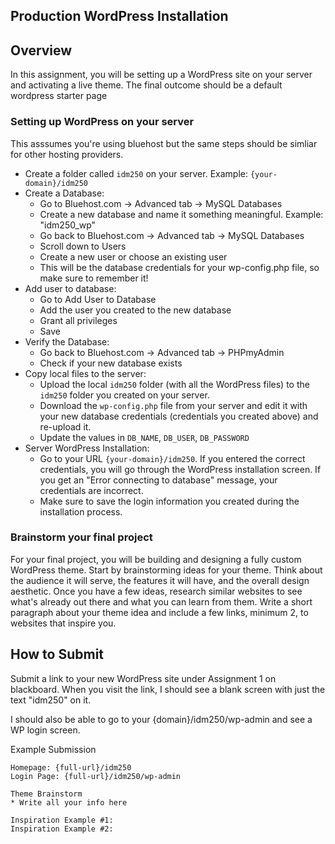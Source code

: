 ## Production WordPress Installation

## Overview

In this assignment, you will be setting up a WordPress site on your server and activating a live theme. The final outcome should be a default wordpress starter page

### Setting up WordPress on your server

This asssumes you're using bluehost but the same steps should be simliar for other hosting providers.

- Create a folder called `idm250` on your server. Example: `{your-domain}/idm250`
- Create a Database:
  - Go to Bluehost.com -> Advanced tab -> MySQL Databases
  - Create a new database and name it something meaningful. Example: "idm250_wp"
  - Go back to Bluehost.com -> Advanced tab -> MySQL Databases
  - Scroll down to Users
  - Create a new user or choose an existing user
  - This will be the database credentials for your wp-config.php file, so make sure to remember it!
- Add user to database:
  - Go to Add User to Database
  - Add the user you created to the new database
  - Grant all privileges
  - Save
- Verify the Database:
  - Go back to Bluehost.com -> Advanced tab -> PHPmyAdmin
  - Check if your new database exists
- Copy local files to the server:
  - Upload the local `idm250` folder (with all the WordPress files) to the `idm250` folder you created on your server.
  - Download the `wp-config.php` file from your server and edit it with your new database credentials (credentials you created above) and re-upload it.
  - Update the values in `DB_NAME`, `DB_USER`, `DB_PASSWORD`
- Server WordPress Installation:
  - Go to your URL `{your-domain}/idm250`. If you entered the correct credentials, you will go through the WordPress installation screen. If you get an "Error connecting to database" message, your credentials are incorrect.
  - Make sure to save the login information you created during the installation process.

### Brainstorm your final project

For your final project, you will be building and designing a fully custom WordPress theme.
Start by brainstorming ideas for your theme. Think about the audience it will serve, the features it will have, and the overall design aesthetic.
Once you have a few ideas, research similar websites to see what's already out there and what you can learn from them.
Write a short paragraph about your theme idea and include a few links, minimum 2, to websites that inspire you.

## How to Submit

Submit a link to your new WordPress site under Assignment 1 on blackboard. When you visit the link, I should see a blank screen with just the text "idm250" on it.

I should also be able to go to your {domain}/idm250/wp-admin and see a WP login screen.

Example Submission

```
Homepage: {full-url}/idm250
Login Page: {full-url}/idm250/wp-admin

Theme Brainstorm
* Write all your info here

Inspiration Example #1: 
Inspiration Example #2:
```
